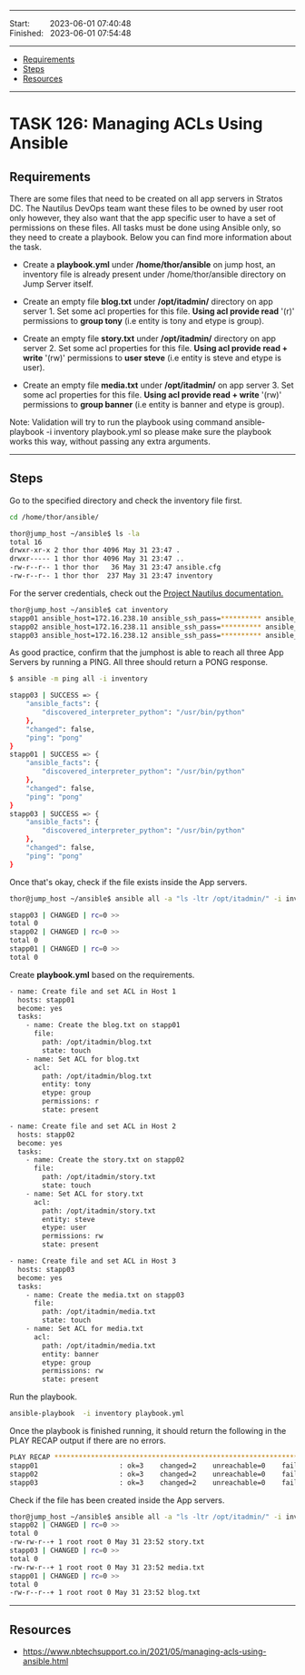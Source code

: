 
------------------------------

Start: &nbsp;&nbsp;&nbsp;&nbsp;&nbsp;&nbsp;&nbsp;&nbsp;2023-06-01 07:40:48  
Finished: &nbsp;&nbsp;2023-06-01 07:54:48   

------------------------------

- [Requirements](#requirements)
- [Steps](#steps)
- [Resources](#resources)

------------------------------

# TASK 126: Managing ACLs Using Ansible

## Requirements

There are some files that need to be created on all app servers in Stratos DC. The Nautilus DevOps team want these files to be owned by user root only however, they also want that the app specific user to have a set of permissions on these files. All tasks must be done using Ansible only, so they need to create a playbook. Below you can find more information about the task.

- Create a **playbook.yml** under **/home/thor/ansible** on jump host, an inventory file is already present under /home/thor/ansible directory on Jump Server itself.

- Create an empty file **blog.txt** under **/opt/itadmin/** directory on app server 1. Set some acl properties for this file. **Using acl provide read** '(r)' permissions to **group tony** (i.e entity is tony and etype is group).

- Create an empty file **story.txt** under **/opt/itadmin/** directory on app server 2. Set some acl properties for this file. **Using acl provide read + write** '(rw)' permissions to **user steve** (i.e entity is steve and etype is user).

- Create an empty file **media.txt** under **/opt/itadmin/** on app server 3. Set some acl properties for this file. **Using acl provide read + write** '(rw)' permissions to **group banner** (i.e entity is banner and etype is group).

Note: Validation will try to run the playbook using command ansible-playbook -i inventory playbook.yml so please make sure the playbook works this way, without passing any extra arguments.

------------------------------

## Steps

Go to the specified directory and check the inventory file first.

```bash
cd /home/thor/ansible/  
```
```bash
thor@jump_host ~/ansible$ ls -la
total 16
drwxr-xr-x 2 thor thor 4096 May 31 23:47 .
drwxr----- 1 thor thor 4096 May 31 23:47 ..
-rw-r--r-- 1 thor thor   36 May 31 23:47 ansible.cfg
-rw-r--r-- 1 thor thor  237 May 31 23:47 inventory 
```

For the server credentials, check out the [Project Nautilus documentation.](https://kodekloudhub.github.io/kodekloud-engineer/docs/projects/nautilus)

```bash
thor@jump_host ~/ansible$ cat inventory
stapp01 ansible_host=172.16.238.10 ansible_ssh_pass=********** ansible_user=tony
stapp02 ansible_host=172.16.238.11 ansible_ssh_pass=********** ansible_user=steve
stapp03 ansible_host=172.16.238.12 ansible_ssh_pass=********** ansible_user=banner 
``````

As good practice, confirm that the jumphost is able to reach all three App Servers by running a PING. All three should return a PONG response.

```bash
$ ansible -m ping all -i inventory 

stapp03 | SUCCESS => {
    "ansible_facts": {
        "discovered_interpreter_python": "/usr/bin/python"
    }, 
    "changed": false, 
    "ping": "pong"
}
stapp01 | SUCCESS => {
    "ansible_facts": {
        "discovered_interpreter_python": "/usr/bin/python"
    }, 
    "changed": false, 
    "ping": "pong"
}
stapp03 | SUCCESS => {
    "ansible_facts": {
        "discovered_interpreter_python": "/usr/bin/python"
    }, 
    "changed": false, 
    "ping": "pong"
}
```

Once that's okay, check if the file exists inside the App servers.

```bash
thor@jump_host ~/ansible$ ansible all -a "ls -ltr /opt/itadmin/" -i inventory  

stapp03 | CHANGED | rc=0 >>
total 0
stapp02 | CHANGED | rc=0 >>
total 0
stapp01 | CHANGED | rc=0 >>
total 0
```

Create **playbook.yml** based on the requirements.

```bash
- name: Create file and set ACL in Host 1
  hosts: stapp01
  become: yes
  tasks:
    - name: Create the blog.txt on stapp01
      file:
        path: /opt/itadmin/blog.txt
        state: touch
    - name: Set ACL for blog.txt
      acl:
        path: /opt/itadmin/blog.txt
        entity: tony
        etype: group
        permissions: r
        state: present

- name: Create file and set ACL in Host 2
  hosts: stapp02
  become: yes
  tasks:
    - name: Create the story.txt on stapp02
      file:
        path: /opt/itadmin/story.txt
        state: touch
    - name: Set ACL for story.txt
      acl:
        path: /opt/itadmin/story.txt
        entity: steve
        etype: user
        permissions: rw
        state: present

- name: Create file and set ACL in Host 3
  hosts: stapp03
  become: yes
  tasks:
    - name: Create the media.txt on stapp03
      file:
        path: /opt/itadmin/media.txt
        state: touch
    - name: Set ACL for media.txt
      acl:
        path: /opt/itadmin/media.txt
        entity: banner
        etype: group
        permissions: rw
        state: present  
```

Run the playbook.

```bash
ansible-playbook  -i inventory playbook.yml  
```

Once the playbook is finished running, it should return the following in the PLAY RECAP output if there are no errors.

```bash
PLAY RECAP *******************************************************************************************************************
stapp01                    : ok=3    changed=2    unreachable=0    failed=0    skipped=0    rescued=0    ignored=0   
stapp02                    : ok=3    changed=2    unreachable=0    failed=0    skipped=0    rescued=0    ignored=0   
stapp03                    : ok=3    changed=2    unreachable=0    failed=0    skipped=0    rescued=0    ignored=0     
```

Check if the file has been created inside the App servers.

```bash
thor@jump_host ~/ansible$ ansible all -a "ls -ltr /opt/itadmin/" -i inventory  
stapp02 | CHANGED | rc=0 >>
total 0
-rw-rw-r--+ 1 root root 0 May 31 23:52 story.txt
stapp03 | CHANGED | rc=0 >>
total 0
-rw-rw-r--+ 1 root root 0 May 31 23:52 media.txt
stapp01 | CHANGED | rc=0 >>
total 0
-rw-r--r--+ 1 root root 0 May 31 23:52 blog.txt
```

------------------------------

## Resources

- https://www.nbtechsupport.co.in/2021/05/managing-acls-using-ansible.html